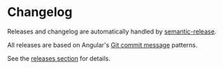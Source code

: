 <!-- markdownlint-disable line-length -->

# Changelog

Releases and changelog are automatically handled by
[semantic-release](https://github.com/semantic-release/semantic-release).

All releases are based on Angular's
[Git commit message](https://github.com/angular/angular.js/blob/master/DEVELOPERS.md#-git-commit-guidelines)
patterns.

See the [releases section](https://github.com/asd-xiv/blocks/releases) for
details.
